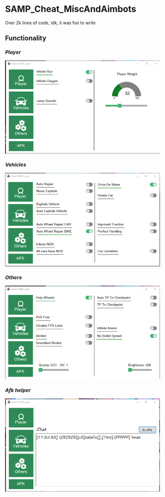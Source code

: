 # SAMP_Cheat_MiscAndAimbots


Over 2k lines of code, idk, it was fun to write


## Functionality

### _Player_

![player](https://raw.githubusercontent.com/kranercc/SAMP_Cheat_MiscAndAimbots/main/Resources/Screenshot_1.png)





### _Vehicles_


![vehicle](https://raw.githubusercontent.com/kranercc/SAMP_Cheat_MiscAndAimbots/main/Resources/Screenshot_2.png)


### _Others_


![others](https://raw.githubusercontent.com/kranercc/SAMP_Cheat_MiscAndAimbots/main/Resources/Screenshot_3.png)


### _Afk helper_


![afk](https://raw.githubusercontent.com/kranercc/SAMP_Cheat_MiscAndAimbots/main/Resources/Screenshot_4.png)
